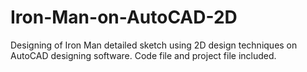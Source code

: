 # Iron-Man-on-AutoCAD-2D
Designing of Iron Man detailed sketch using 2D design techniques on AutoCAD designing software. 
Code file and project file included.
